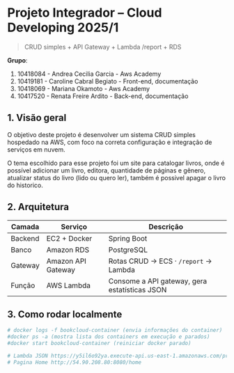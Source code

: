 # Projeto Integrador – Cloud Developing 2025/1

> CRUD simples + API Gateway + Lambda /report + RDS

**Grupo**:

1. 10418084 - Andrea Cecilia Garcia - Aws Academy
2. 10419181 - Caroline Cabral Begiato - Front-end, documentação
3. 10418069 - Mariana Okamoto - Aws Academy
4. 10417520 - Renata Freire Ardito - Back-end, documentação

## 1. Visão geral
O objetivo deste projeto é desenvolver um sistema CRUD simples hospedado na AWS, com foco na correta configuração e integração de serviços em nuvem. 

O tema escolhido para esse projeto foi um site para catalogar livros, onde é possível adicionar um livro, editora, quantidade de páginas e gênero, atualizar status do livro (lido ou quero ler), também é possivel apagar o livro do historico. 

## 2. Arquitetura

| Camada  |            Serviço            |                   Descrição                   |
|---------|-------------------------------|-----------------------------------------------|
| Backend | EC2 + Docker                  | Spring Boot                                   |
| Banco   | Amazon RDS                    | PostgreSQL                                    |
| Gateway | Amazon API Gateway            | Rotas CRUD → ECS · `/report` → Lambda         |
| Função  | AWS Lambda                    | Consome a API gateway, gera estatísticas JSON |
 
## 3. Como rodar localmente

```bash
# docker logs -f bookcloud-container (envia informações do container)
#docker ps -a (mostra lista dos containers em execução e parados)
#docker start bookcloud-container (reiniciar docker parado)

# Lambda JSON https://y5il6o92ya.execute-api.us-east-1.amazonaws.com/prod/report
# Pagina Home http://54.90.208.80:8080/home